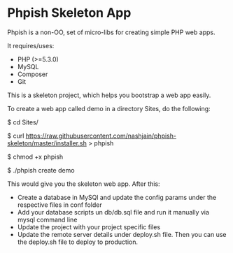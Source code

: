 Phpish Skeleton App
===================

Phpish is a non-OO, set of micro-libs for creating simple PHP web apps.

It requires/uses:

* PHP (>=5.3.0)
* MySQL
* Composer
* Git

This is a skeleton project, which helps you bootstrap a web app easily.

To create a web app called demo in a directory Sites, do the following:

$ cd Sites/

$ curl https://raw.githubusercontent.com/nashjain/phpish-skeleton/master/installer.sh > phpish

$ chmod +x phpish

$ ./phpish create demo

This would give you the skeleton web app. After this:

* Create a database in MySQl and update the config params under the respective files in conf folder
* Add your database scripts un db/db.sql file and run it manually via mysql command line
* Update the project with your project specific files
* Update the remote server details under deploy.sh file. Then you can use the deploy.sh file to deploy to production.


